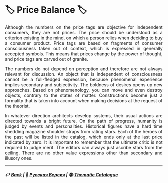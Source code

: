 # 🏷️ Price Balance 🏷️

<p align="justify">Although the numbers on the price tags are objective for independent consumers, they are not prices. The price should be understood as a criterion existing in the mind, on which a person relies when deciding to buy a consumer product. Price tags are based on fragments of consumer consciousness taken out of context, which is expressed in generally accepted symbols. This means that prices change by the power of thought, and price tags are carved out of granite.</p>

<p align="justify">The numbers do not depend on perception and therefore are not always relevant for discussion. An object that is independent of consciousness cannot be a full-fledged expression, because phenomenal experience implies secondary and subjectivity. The boldness of desires opens up new approaches. Based on phenomenology, you can move and even destroy objects, contrary to the states of matter. Constructions become just a formality that is taken into account when making decisions at the request of the theorist.</p>

<p align="justify">In whatever direction architects develop systems, their usual actions are directed towards a bright future. On the path of progress, humanity is judged by events and personalities. Historical figures have a hard time shedding magazine shoulder straps from rating stars. Each of the heroes of the past will be listed in the catalog, which ends only at the last price indicated by zero. It is important to remember that the ultimate critic is not required to judge merit. The editors can always just ascribe stars from the ceiling. There are no other value expressions other than secondary and illusory ones.</p>

***

##### ↩️ [Back](index.md) | 🌻 [Русская Версия](price_balance-2.md) | 📚 [Thematic Catalogue](index_t.md)

